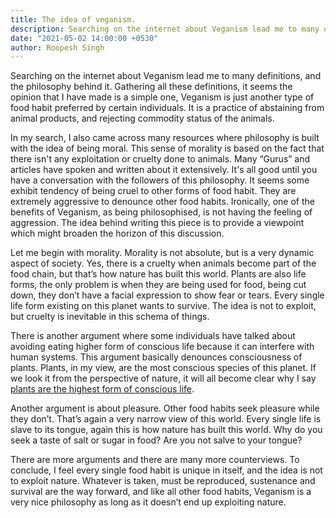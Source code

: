 ```yaml
---
title: The idea of veganism.
description: Searching on the internet about Veganism lead me to many definitions, and the philosophy behind Veganism. Gathering all these definitions, it seems the opinion that I have made is a simple one, veganism is just another type of food habit preferred by certain individuals. Veganism is a practice of abstaining from animal products, and rejecting commodity status of animals.
date: "2021-05-02 14:00:00 +0530"
author: Roopesh Singh
---
```

Searching on the internet about Veganism lead me to many definitions, and the philosophy behind it. Gathering all these definitions, it seems the opinion that I have made is a simple one, Veganism is just another type of food habit preferred by certain individuals. It is a practice of abstaining from animal products, and rejecting commodity status of the animals.

In my search, I also came across many resources where philosophy is built with the idea of being moral. This sense of morality is based on the fact that there isn't any exploitation or cruelty done to animals. Many “Gurus” and articles have spoken and written about it extensively. It's all good until you have a conversation with the followers of this philosophy. It seems some exhibit tendency of being cruel to other forms of food habit. They are extremely aggressive to denounce other food habits. Ironically, one of the benefits of Veganism, as being philosophised, is not having the feeling of aggression.
The idea behind writing this piece is to provide a viewpoint which might broaden the horizon of this discussion.

Let me begin with morality. Morality is not absolute, but is a very dynamic aspect of society. Yes, there is a cruelty when animals become part of the food chain, but that’s how nature has built this world. Plants are also life forms, the only problem is when they are being used for food, being cut down, they don’t have a facial expression to show fear or tears. Every single life form existing on this planet wants to survive. The idea is not to exploit, but cruelty is inevitable in this schema of things.

There is another argument where some individuals have talked about avoiding eating higher form of conscious life because it can interfere with human systems. This argument basically denounces consciousness of plants. Plants, in my view, are the most conscious species of this planet. If we look it from the perspective of nature, it will all become clear why I say <a href="https://roopesh-singh.com/blog/highest-form-of-conscious-life/">plants are the highest form of conscious life</a>.

Another argument is about pleasure. Other food habits seek pleasure while they don’t. That’s again a very narrow view of this world. Every single life is slave to its tongue, again this is how nature has built this world. Why do you seek a taste of salt or sugar in food? Are you not salve to your tongue?

There are more arguments and there are many more counterviews. To conclude, I feel every single food habit is unique in itself, and the idea is not to exploit nature. Whatever is taken, must be reproduced, sustenance and survival are the way forward, and like all other food habits, Veganism is a very nice philosophy as long as it doesn’t end up exploiting nature.